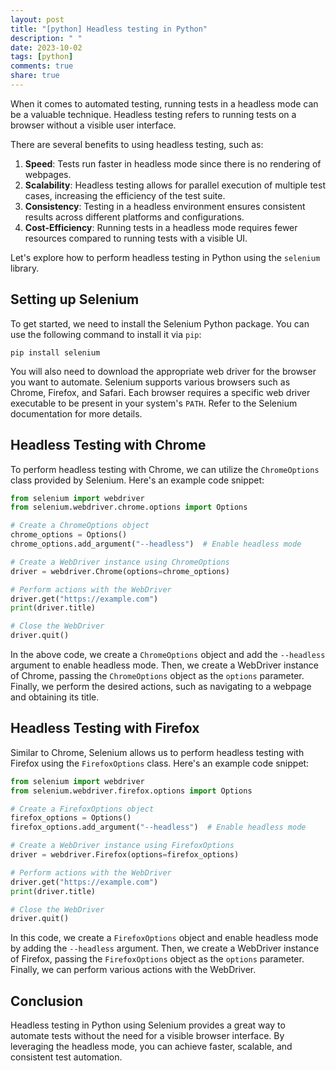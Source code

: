 ```yaml
---
layout: post
title: "[python] Headless testing in Python"
description: " "
date: 2023-10-02
tags: [python]
comments: true
share: true
---
```


When it comes to automated testing, running tests in a headless mode can be a valuable technique. Headless testing refers to running tests on a browser without a visible user interface.

There are several benefits to using headless testing, such as:

1. **Speed**: Tests run faster in headless mode since there is no rendering of webpages.
2. **Scalability**: Headless testing allows for parallel execution of multiple test cases, increasing the efficiency of the test suite.
3. **Consistency**: Testing in a headless environment ensures consistent results across different platforms and configurations.
4. **Cost-Efficiency**: Running tests in a headless mode requires fewer resources compared to running tests with a visible UI.

Let's explore how to perform headless testing in Python using the `selenium` library.

## Setting up Selenium

To get started, we need to install the Selenium Python package. You can use the following command to install it via `pip`:

```
pip install selenium
```

You will also need to download the appropriate web driver for the browser you want to automate. Selenium supports various browsers such as Chrome, Firefox, and Safari. Each browser requires a specific web driver executable to be present in your system's `PATH`. Refer to the Selenium documentation for more details.

## Headless Testing with Chrome

To perform headless testing with Chrome, we can utilize the `ChromeOptions` class provided by Selenium. Here's an example code snippet:

```python
from selenium import webdriver
from selenium.webdriver.chrome.options import Options

# Create a ChromeOptions object
chrome_options = Options()
chrome_options.add_argument("--headless")  # Enable headless mode

# Create a WebDriver instance using ChromeOptions
driver = webdriver.Chrome(options=chrome_options)

# Perform actions with the WebDriver
driver.get("https://example.com")
print(driver.title)

# Close the WebDriver
driver.quit()
```

In the above code, we create a `ChromeOptions` object and add the `--headless` argument to enable headless mode. Then, we create a WebDriver instance of Chrome, passing the `ChromeOptions` object as the `options` parameter. Finally, we perform the desired actions, such as navigating to a webpage and obtaining its title.

## Headless Testing with Firefox

Similar to Chrome, Selenium allows us to perform headless testing with Firefox using the `FirefoxOptions` class. Here's an example code snippet:

```python
from selenium import webdriver
from selenium.webdriver.firefox.options import Options

# Create a FirefoxOptions object
firefox_options = Options()
firefox_options.add_argument("--headless")  # Enable headless mode

# Create a WebDriver instance using FirefoxOptions
driver = webdriver.Firefox(options=firefox_options)

# Perform actions with the WebDriver
driver.get("https://example.com")
print(driver.title)

# Close the WebDriver
driver.quit()
```

In this code, we create a `FirefoxOptions` object and enable headless mode by adding the `--headless` argument. Then, we create a WebDriver instance of Firefox, passing the `FirefoxOptions` object as the `options` parameter. Finally, we can perform various actions with the WebDriver.

## Conclusion

Headless testing in Python using Selenium provides a great way to automate tests without the need for a visible browser interface. By leveraging the headless mode, you can achieve faster, scalable, and consistent test automation.